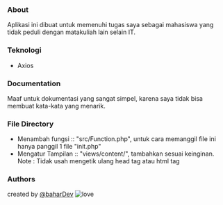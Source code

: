 

### About 
Aplikasi ini dibuat untuk memenuhi tugas saya sebagai mahasiswa yang tidak peduli dengan matakuliah lain selain IT.

### Teknologi
- Axios

### Documentation
Maaf untuk dokumentasi yang sangat simpel, karena saya tidak bisa membuat kata-kata yang menarik.

### File Directory
- Menambah fungsi       :: "src/Function.php", untuk cara memanggil file ini hanya panggil 1 file "init.php"
- Mengatur Tampilan     :: "views/content/", tambahkan sesuai keinginan. Note : Tidak usah mengetik ulang head tag atau html tag

### Authors
created by [@baharDev](https://www.youtube.com/c/BaharDev) ![love](http://ForTheBadge.com/images/badges/built-with-love.svg)

